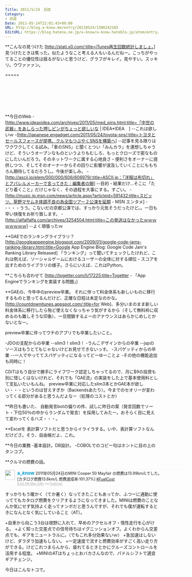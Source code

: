 ```yaml
---
Title: 2011/5/24　日誌
Category:
- 日誌
Date: 2011-05-24T22:01:43+09:00
URL: http://blog.a-know.me/entry/20110524/1306242103
EditURL: https://blog.hatena.ne.jp/a-know/a-know.hateblo.jp/atom/entry/12921228815727979702
---
```


**こんなの見つけた
[http://stati.x0.com/:title=iTunes再生回数統計しましょ。]
見つけたときは焦った。似たようなこと考える人もいるんだねー。こっちがやってることの優位性は揺るがないと思うけど、グラフがキレイ。見やすい。スッキリ。ウワァァァン。

=====

<script async src="//pagead2.googlesyndication.com/pagead/js/adsbygoogle.js"></script>
<!-- article-top -->
<ins class="adsbygoogle"
     style="display:inline-block;width:728px;height:90px"
     data-ad-client="ca-pub-3463034538369189"
     data-ad-slot="8367620130"></ins>
<script>
(adsbygoogle = window.adsbygoogle || []).push({});
</script>


**今日のWeb
-[http://www.ideaxidea.com/archives/2011/05/med_pins.html:title=「中世の武器」をあしらった押しピンがちょっと欲しいな  | IDEA*IDEA　]
--これは欲しいｗ
-[http://japanese.engadget.com/2011/05/24/toyota-sns/:title=トヨタとセールスフォースが提携、クルマもつぶやくSNSを構築へ]
--記事を見る限りはワクワクしてくる試み。「車のSNS」と聞くとつい「みんカラ」を連想しちゃうけど、そういうオープンなものというよりもむしろ、もっとクローズで密なものにしたいんだろう。そのネットワークに属する心地良さ・便利さをオーナーに提供しつつ、そしてそのオーナーからその回りに影響が波及していくことにももちろん期待してるだろうし。今後が楽しみ。
-[http://ascii.jp/elem/000/000/606/606979/:title=ASCII.jp：「洋服は布切れ」とアパレルメーカーで言ってきた｜編集者の眼]
--目的・結果だけ…そこに「たどり着くこと」だけじゃなく、その過程を大事にする。すごい。
-[http://music.jp.msn.com/news/article.aspx?articleid=591432:title=スピッツ、草野マサムネ体調不良の為全国ツアー２公演を延期  - MSN エンタメ]
--・・・うう。こないだの京都公演では、すっかり元気そうだったけど。。一日も早い快復をお祈り致します。
-[http://alfalfalfa.com/archives/3254504.html:title=この発送はなかったｗｗｗｗｗｗｗｗ]
--よく頑張ったｗ


**GAEでのランキングライブラリ？
[http://googleappengine.blogspot.com/2009/01/google-code-jams-ranking-library.html:title=Google App Engine Blog: Google Code Jam's Ranking Library Released]
「ランキング」って聞いてチェックしたけれど、これは例えば、ソーシャルゲームにおけるユーザーの全体に対する順位・スコアを出すためのライブラリの様子。さらにいえば、これはPython。


**こちらも合わせて
[http://togetter.com/li/17225:title=Togetter - 「App Engineでランキングを実装する問題」]


**GAEの、今年中のpreview卒業。
それに伴って料金体系も新しいものに移行するものと思ってるんだけど、正確な日程は未定なのかな。[http://countdownitunes.appspot.com/:title=for Web]、多分いまのまま新しい料金体系に移行したら殆ど使えなくなっちゃう気がするから（そして無料枠に収めるのも難しそうな印象）、一旦閉鎖するよーのアナウンスはあらかじめしとかないとなー。

preview卒業に伴ってウチのアプリでも卒業したいこと。

-JDOの支配からの卒業
--slim3！slim3！
-うんこデザインからの卒業
--jspのソースはもうとてもじゃないけどお見せできないっす。
-スパゲッティからの卒業
--一人でやっててスパゲッティになるってどーゆーことよ
-その他の機能追加も同時に！

CDiTはもう自分で勝手にライフワーク認定しちゃってるので、月に$9の投資も別に惜しくはないけれど、それでも「GAE流」の実装をした上で基本使用料として支払いたいもんね。
preview卒業に対応したslim3本とかGAE本が欲しい・・・というのは甘えすぎか（Backendsあたり）。今までのセオリーが変わってくる部分があると思うんだよなー（処理のコストとか）


**昨日も書いた、
自動発言botの偏りの件、試しに昨日の案（発言回数でソート・下位50％の中からランダムで発言）を採用してみたー。おそらく目に見えて変わってくるハズ・・・。


**Excelを
表計算ソフトだと思うからイライラする。いや、表計算ソフトなんだけどさ。そう、自由帳だよ、これ。


**今日の業務
-基本設計。DB設計。
-COBOLでのコピー句はホントに目の上のタンコブ。


**クルマの燃費の話。
<div align="center">
<ol id="div_table_01" class="matome row2" style="width:600px;text-align:left;border-bottom:1px solid #f5f5f5;list-style-type: none; padding-left: 0px;">
<li class="matome-tweet" style="border-top:1px solid #f5f5f5;min-height:34px;padding:3px 0px;clear:both;">
<div class="matome-icon" style="float:left;margin-right:8px;">
<a href="http://twitter.com/a_know"><img src="//usericons.relucks.org/twitter/a_know" height="32" width="32" style="vertical-align:text-top;border-style:none;"></a>
</div>
<span class="matome-status-body" style="display:block;width:560px;overflow:hidden;margin-left:40px;">
<div class="matome-status-content" style="font-size:0.9em;"><div class="entry-content">
<strong><a href="http://twitter.com/a_know" class="screen-name" style="font-size:1.2em;color:#0099cc;text-decoration: none;">a_know</a></strong> 2011年05月24日のMINI Cooper 50 Mayfair の燃費は13.99km/Lでした。<br>[カタログ燃費13.8km/L 燃費達成率:101.37%] <a href="http://twitter.com/#search?q=%23FuelCost" target="_blank">#FuelCost</a>
</div></div>
<div class="matome-status-data" style="font-size:x-small;">
<div class="matome-published timestamp" style="line-height:120%;">
<a class="matome-entry-date" href="http://twitter.com/a_know/status/72951120414257153" style="color:#a9a9a9;">6:04 PM May 24th</a> <span class="matome-source" style="color:#a9a9a9;">via <a href="http://smart-apps.jp/fuelcost/" style="color:#a9a9a9;" rel="nofollow">FuelCost</a></span>
</div></div></span></li>
</ol></div>
すっかりもう暖かく（てか暑く）なってきたこともあってか、ふつーに通勤に使っててもカタログ燃費をクリアするようになってきました。MINIは燃費のことなんか気にせず気持よく走ってナンボだと思うんですが、それでも僕が運転するときになんとなく気にしていること（AT）。


+自車から向こう3台は視野に入れて、早めのアクセルオフ・惰性走行を心がける。
+よく知った交差点での信号待ちはイグニッションオフ。よくわからん交差点でも、ギアをニュートラルに。（でもこれ多分効果ないｗ）
+急加速はしないけど、ダラダラ加速もしない。
+一定速度で流すと燃費効率がすごく高い走り方ができる。けどこれつまらんから、疲れてるときとかにクルーズコントロールを活用する程度。
+MINIのATはちょっとおバカさんなので、パドルシフトで適宜ギアチェンジ。


今日はこんなトコで。


<script async src="//pagead2.googlesyndication.com/pagead/js/adsbygoogle.js"></script>
<!-- article-bottom2 -->
<ins class="adsbygoogle"
     style="display:inline-block;width:300px;height:250px"
     data-ad-client="ca-pub-3463034538369189"
     data-ad-slot="5274552934"></ins>
<script>
(adsbygoogle = window.adsbygoogle || []).push({});
</script>
